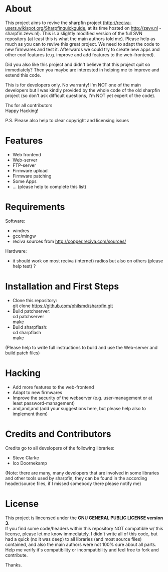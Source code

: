 # About

This project aims to revive the sharpfin project (http://reciva-users.wikispot.org/Sharpfinquickguide, at its time hosted on http://zevv.nl - sharpfin.zevv.nl).
This is a slightly modified version of the full SVN repository (at least this is what the main authors told me).
Please help as much as you can to revive this great project.
We need to adapt the code to new firmwares and test it.
Afterwards we could try to create new apps and other cool features (e.g. improve and add features to the web-frontend).

Did you also like this project and didn't believe that this project quit so immediately? Then you maybe are interested in helping me to improve and extend this code.

This is for developers only. No warranty!
I'm NOT one of the main developers but I was kindly provided by the whole code of the old sharpfin project (so don't ask difficult questions, I'm NOT yet expert of the code).

Thx for all contributors  
Happy Hacking!  

P.S. Please also help to clear copyright and licensing issues


# Features  
* Web frontend
* Web-server
* FTP-server
* Firmware upload
* Firmware patching
* Some Apps
* ... (please help to complete this list)

# Requirements

Software:  
- windres  
- gcc/mingw  
- reciva sources from http://copper.reciva.com/sources/ 


Hardware:  
- it should work on most reciva (internet) radios but also on others (please help test) ?

# Installation and First Steps
* Clone this repository:  
    git clone https://github.com/philsmd/sharpfin.git  
* Build patchserver:   
    cd patchserver  
    make
* Build sharpflash:  
    cd sharpflash    
    make  

(Please help to write full instructions to build and use the Web-server and build patch files)

# Hacking

* Add more features to the web-frontend
* Adapt to new firmwares
* Improve the security of the webserver (e.g. user-management or at least password-management)
* and,and,and (add your suggestions here, but please help also to implement them)

# Credits and Contributors 
Credits go to all developers of the following libraries:
  
* Steve Clarke
* Ico Doornekamp

(Note: there are many, many developers that are involved in some libraries and other tools used by sharpfin, they can be found in the according header/source files, if I missed somebody there please notify me)

# License

This project is lincensed under the **GNU GENERAL PUBLIC LICENSE version 3**.  
If you find some code/headers within this repository NOT compatible w/ this license, please let me know immediately. I didn't write all of this code, but had a quick (no it was deep) to all libraries (and most source files) contained, and also the main authors were not 100% sure about all parts. Help me verify it's compatibility or incompatibility and feel free to fork and contribute. 

Thanks.

